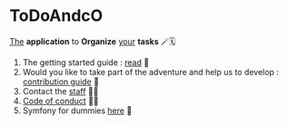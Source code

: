 # ToDoAndcO

<u>The</u> **application** to **Organize** <u>your</u> **tasks** 🪄🗓️

1. The getting started guide :
[read](./intro.md) 📖
2. Would you like to take part of the adventure and help us to develop :
[contribution guide](./contributing.md) 👷
3. Contact the [staff](./community_moderators.md) 🧑‍💻
4. [Code of conduct](./code_of_conduct.md) 👮‍♀️
5. Symfony for dummies [here](./symfony.md) 🔰
